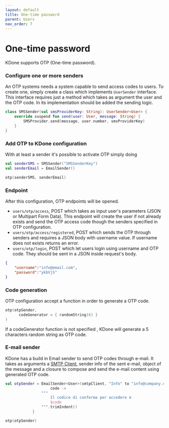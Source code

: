 ```yaml
---
layout: default
title: One-time password
parent: Users
nav_order: 7
---
```


# One-time password

KDone supports OTP (One-time password).

### Configure one or more senders
An OTP systems needs a system capable to send access codes to users. To create one, simply create a class which implements `UserSender` interface. This interface requires just a method which takes as argument the user and the OTP code. In its implementation should be added the sending logic.

```kotlin
class SMSSender(val smsProviderKey: String): UserSender<User> {
    override suspend fun send(user: User, message: String) {
        SMSProvider.send(message, user.number, smsProviderKey)
    }
}
```

### Add OTP to KDone configuration
With at least a sender it's possible to activate OTP simply doing
```kotlin
val senderSMS = SMSSender("SMSSenderKey")
val senderEmail = EmailSender()

otp(senderSMS, senderEmail)
```

### Endpoint
After this configuration, OTP endpoints will be opened.

* `users/otp/access`, POST which takes as input user's parameters (JSON or Multipart Form Data). This endpoint will create the user if not already exists and send the OTP access code though the senders specified in OTP configuration.
* `users/otp/access/registered`, POST which sends the OTP through senders and requires a JSON body with username value. If username does not exists returns an error.
* `users/otp/login`, POST which let users login using username and OTP code. They should be sent in a JSON inside request's body.
```json
{
	"username":"info@email.com",
	"password":"ykbVjS"
}
```

### Code generation
OTP configuration accept a function in order to generate a OTP code.
```kotlin
otp(otpSender,
      codeGenerator = { randomString(6) }
)
```

If a codeGenerator function is not specified , KDone will generate a 5 characters random string as OTP code.

### E-mail sender
KDone has a build in Email sender to send OTP codes through e-mail. It takes as arguments a [SMTP Client](https://dariopellegrini.github.io/kdone-website/email_confirmation.html#stmp-client), sender info of the sent e-mail, object of the message and a closure to compose and send the e-mail content using generated OTP code.

```kotlin
val otpSender = EmailSender<User>(smtpClient, "Info" to "info@company.com", "One Time Password") {
                    code ->
                """
                    Il codice di conferma per accedere è
                    $code
                """.trimIndent()
            }

otp(otpSender)
```
